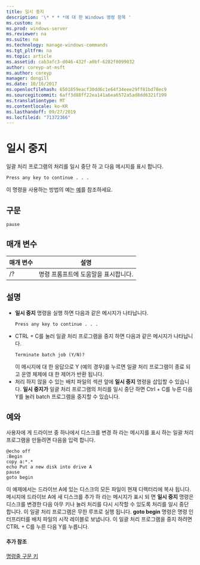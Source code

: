 ```yaml
---
title: 일시 중지
description: '\* * * *에 대 한 Windows 명령 항목 '
ms.custom: na
ms.prod: windows-server
ms.reviewer: na
ms.suite: na
ms.technology: manage-windows-commands
ms.tgt_pltfrm: na
ms.topic: article
ms.assetid: cab3afc3-d046-432f-a0bf-6282f0099032
author: coreyp-at-msft
ms.author: coreyp
manager: dongill
ms.date: 10/16/2017
ms.openlocfilehash: 6501859eacf30dd6c1e64f34eee29ff81bd78ec9
ms.sourcegitcommit: 6aff3d88ff22ea141a6ea6572a5ad8dd6321f199
ms.translationtype: MT
ms.contentlocale: ko-KR
ms.lasthandoff: 09/27/2019
ms.locfileid: "71372366"
---
```

# <a name="pause"></a>일시 중지



일괄 처리 프로그램의 처리를 일시 중단 하 고 다음 메시지를 표시 합니다.
```
Press any key to continue . . .
```
이 명령을 사용하는 방법의 예는 [예](#BKMK_examples)를 참조하세요.

## <a name="syntax"></a>구문

```
pause
```

## <a name="parameters"></a>매개 변수

|매개 변수|설명|
|---------|-----------|
|/?|명령 프롬프트에 도움말을 표시합니다.|

## <a name="remarks"></a>설명

- **일시 중지** 명령을 실행 하면 다음과 같은 메시지가 나타납니다.  
  ```
  Press any key to continue . . .
  ```  
- CTRL + C를 눌러 일괄 처리 프로그램을 중지 하면 다음과 같은 메시지가 나타납니다.  
  ```
  Terminate batch job (Y/N)?
  ```  
  이 메시지에 대 한 응답으로 Y (예의 경우)를 누르면 일괄 처리 프로그램이 종료 되 고 운영 체제에 대 한 제어가 반환 됩니다.
- 처리 하지 않을 수 있는 배치 파일의 섹션 앞에 **일시 중지** 명령을 삽입할 수 있습니다. **일시 중지가** 일괄 처리 프로그램의 처리를 일시 중단 하면 Ctrl + C를 누른 다음 Y를 눌러 batch 프로그램을 중지할 수 있습니다.

## <a name="BKMK_examples"></a>예와

사용자에 게 드라이브 중 하나에서 디스크를 변경 하 라는 메시지를 표시 하는 일괄 처리 프로그램을 만들려면 다음을 입력 합니다.
```
@echo off 
:Begin 
copy a:*.* 
echo Put a new disk into drive A 
pause 
goto begin
```
이 예제에서는 드라이브 A에 있는 디스크의 모든 파일이 현재 디렉터리에 복사 됩니다. 메시지에 드라이브 A에 새 디스크를 추가 하 라는 메시지가 표시 되 면 **일시 중지** 명령은 디스크를 변경한 다음 아무 키나 눌러 처리를 다시 시작할 수 있도록 처리를 일시 중단 합니다. 이 일괄 처리 프로그램은 무한 루프로 실행 됩니다. **goto begin** 명령은 명령 인터프리터를 배치 파일의 시작 레이블로 보냅니다. 이 일괄 처리 프로그램을 중지 하려면 CTRL + C를 누른 다음 Y를 누릅니다.

#### <a name="additional-references"></a>추가 참조

[명령줄 구문 키](command-line-syntax-key.md)